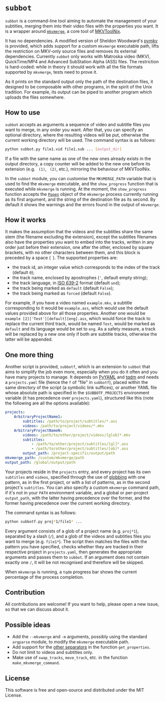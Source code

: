 # `subbot`

`subbot` is a command-line tool aiming to automate the management of your subtitles, merging them into their video files with the properties you want. It is a wrapper around [`mkvmerge`](https://mkvtoolnix.download/doc/mkvmerge.html), a core tool of [MKVToolNix](https://mkvtoolnix.download).

It has no dependencies. A modified version of Sheldon Woodward's [pymkv](https://github.com/sheldonkwoodward/pymkv) is provided, which adds support for a custom `mkvmerge` executable path, lifts the restriction on MKV-only source files and removes its external dependencies. Currently `subbot` only works with Matroska video (MKV), QuickTime/MP4 and Advanced SubStation Alpha (ASS) files. The restriction is hard-coded: while in theory it should work with all the file formats supported by `mkvmerge`, tests need to prove it.

As it prints on the standard output only the path of the destination files, it designed to be composable with other programs, in the spirit of the Unix tradition. For example, its output can be piped to another program which uploads the files somewhere.

## How to use

`subbot` accepts as arguments a sequence of video and subtitle files you want to merge, in any order you want. After that, you can specify an optional directory, where the resulting videos will be put, otherwise the current working directory will be used. The command syntax is as follows:

```sh
python subbot.py file1.vid file1.sub ... [output_dir]
```

If a file with the same name as one of the new ones already exists in the output directory, a copy counter will be added to the new one before its extension (e.g. ` (1)`, ` (2)`, etc.), mirroring the behaviour of MKVToolNix.

In the `subbot` module, you can customise the `MKVMERGE_PATH` variable that is used to find the `mkvmerge` executable, and the `show_progress` function that is executed while `mkvmerge` is running. At the moment, the `show_progress` function accepts the [`Popen`](https://docs.python.org/3/library/subprocess.html#subprocess.Popen) object of the `mkvmerge` process currently running as its first argument, and the string of the destination file as its second. By default it shows the warnings and the errors found in the output of `mkvmerge`.

## How it works

It makes the assumption that the videos and the subtitles share the same stem (the filename excluding the extension), except the subtitles filenames also have the properties you want to embed into the tracks, written in any order just before their extension, one after the other, enclosed by square brackets, with no other characters between them, and this block is preceded by a space (` `). The supported properties are:

* the track id, an integer value which corresponds to the index of the track (default `0`);
* the track name, enclosed by apostrophes (`'`, default empty string);
* the track language, in [ISO 639-2](https://en.wikipedia.org/wiki/ISO_639-2) format (default `und`);
* the track being marked as `default` (default `False`);
* the track being marked as `forced` (default `False`).

For example, if you have a video named `example.mkv`, a subtitle corresponding to it would be `example.ass`, which would use the default values provided above for all those properties. Another one would be `example [2]['Test'][default][eng].ass`, which would force the track to replace the current third track, would be named `Test`, would be marked as `default` and its language would be set to `eng`. As a safety measure, a track will be replaced by a new one only if both are subtitle tracks, otherwise the latter will be appended.

## One more thing

Another script is provided, `subbotf`, which is an extension to `subbot` that aims to simplify the job even more, especially when you do it often and you have many projects to manage. It depends on [PyYAML](https://pypi.org/project/PyYAML/) and [tqdm](https://pypi.org/project/tqdm/) and needs a `projects.yaml` file (hence the `f` of "file" in `subbotf`), placed within the same directory of the script (a symbolic link suffices), or another YAML file whose absolute path is specified in the `$SUBBOTF_PROJECTS` environment variable (it has precedence over `projects.yaml`), structured like this (note the following are all the options available):

```yaml
projects:
    ArbitraryProjectName1:
        subtitles: /path/to/project/subtitles/*.ass
        videos: /path/to/project/videos/*.mkv
    ArbitraryProjectNameN:
        videos: /path/to/other/project/videos/[glob]*.mkv
        subtitles:
            - /path/to/other/project/subtitles/[gl]*.ass
            - /path/to/other/project/subtitles/[ob]*.ass
        output_path: /project-specific/output/path
mkvmerge_path: /custom/mkvmerge/path
output_path: /global/output/path
```

Your projects reside in the `projects` entry, and every project has its own `subtitles` and `videos`, specified through the use of [globbing](https://en.wikipedia.org/wiki/Glob_(programming)) with one pattern, as in the first project, or with a list of patterns, as in the second project's `subtitles`. You can also specify a custom `mkvmerge` command path, if it's not in your `PATH` environment variable, and a global or per-project `output_path`, with the latter having precedence over the former, and the former having precedence over the current working directory.

The command syntax is as follows:

```sh
python subbotf.py proj*1/file1* ...
```

Every argument consists of a glob of a project name (e.g. `proj*1`), separated by a slash (`/`), and a glob of the videos and subtitles files you want to merge (e.g. `file1*`). The script then matches the files with the pattern you have specified, checks whether they are tracked in their respective project in `projects.yaml`, then generates the appropriate arguments and passes them to `subbot`. If an argument does not contain exactly one `/`, it will be not recognised and therefore will be skipped.

When `mkvmerge` is running, a `tqdm` progress bar shows the current percentage of the process completion.

## Contribution

All contributions are welcome! If you want to help, please open a new issue, so that we can discuss about it.

## Possible ideas

* Add the `--mkvmerge` and `-m` arguments, possibly using the standard `argparse` module, to modify the `mkvmerge` executable path.
* Add support for the [other separators](https://gitlab.com/mbunkus/mkvtoolnix/-/wikis/Detecting-track-language-from-filename) in the function `get_properties`.
* Do not limit to videos and subtitles only.
* Make use of `swap_tracks`, `move_track`, etc. in the function `make_mkvmerge_command`.

## License

This software is free and open-source and distributed under the MIT License.
